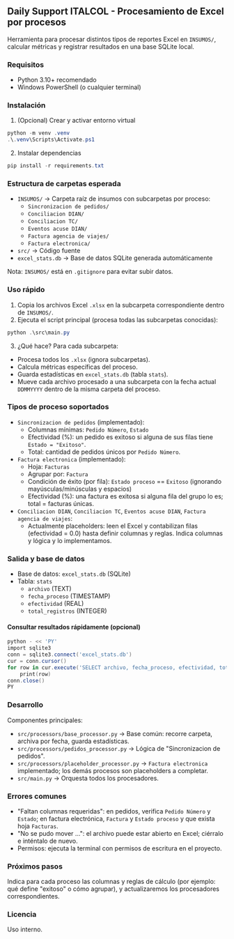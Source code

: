 ## Daily Support ITALCOL - Procesamiento de Excel por procesos

Herramienta para procesar distintos tipos de reportes Excel en `INSUMOS/`, calcular métricas y registrar resultados en una base SQLite local.

### Requisitos
- Python 3.10+ recomendado
- Windows PowerShell (o cualquier terminal)

### Instalación
1. (Opcional) Crear y activar entorno virtual
```powershell
python -m venv .venv
.\.venv\Scripts\Activate.ps1
```
2. Instalar dependencias
```powershell
pip install -r requirements.txt
```

### Estructura de carpetas esperada
- `INSUMOS/` → Carpeta raíz de insumos con subcarpetas por proceso:
  - `Sincronizacion de pedidos/`
  - `Conciliacion DIAN/`
  - `Conciliacion TC/`
  - `Eventos acuse DIAN/`
  - `Factura agencia de viajes/`
  - `Factura electronica/`
- `src/` → Código fuente
- `excel_stats.db` → Base de datos SQLite generada automáticamente

Nota: `INSUMOS/` está en `.gitignore` para evitar subir datos.

### Uso rápido
1. Copia los archivos Excel `.xlsx` en la subcarpeta correspondiente dentro de `INSUMOS/`.
2. Ejecuta el script principal (procesa todas las subcarpetas conocidas):
```powershell
python .\src\main.py
```
3. ¿Qué hace? Para cada subcarpeta:
- Procesa todos los `.xlsx` (ignora subcarpetas).
- Calcula métricas específicas del proceso.
- Guarda estadísticas en `excel_stats.db` (tabla `stats`).
- Mueve cada archivo procesado a una subcarpeta con la fecha actual `DDMMYYYY` dentro de la misma carpeta del proceso.

### Tipos de proceso soportados
- `Sincronizacion de pedidos` (implementado):
  - Columnas mínimas: `Pedido Número`, `Estado`
  - Efectividad (%): un pedido es exitoso si alguna de sus filas tiene `Estado = "Exitoso"`.
  - Total: cantidad de pedidos únicos por `Pedido Número`.
- `Factura electronica` (implementado):
  - Hoja: `Facturas`
  - Agrupar por: `Factura`
  - Condición de éxito (por fila): `Estado proceso` == `Exitoso` (ignorando mayúsculas/minúsculas y espacios)
  - Efectividad (%): una factura es exitosa si alguna fila del grupo lo es; total = facturas únicas.
- `Conciliacion DIAN`, `Conciliacion TC`, `Eventos acuse DIAN`, `Factura agencia de viajes`:
  - Actualmente placeholders: leen el Excel y contabilizan filas (efectividad = 0.0) hasta definir columnas y reglas. Indica columnas y lógica y lo implementamos.

### Salida y base de datos
- Base de datos: `excel_stats.db` (SQLite)
- Tabla: `stats`
  - `archivo` (TEXT)
  - `fecha_proceso` (TIMESTAMP)
  - `efectividad` (REAL)
  - `total_registros` (INTEGER)

#### Consultar resultados rápidamente (opcional)
```powershell
python - << 'PY'
import sqlite3
conn = sqlite3.connect('excel_stats.db')
cur = conn.cursor()
for row in cur.execute('SELECT archivo, fecha_proceso, efectividad, total_registros FROM stats ORDER BY fecha_proceso DESC LIMIT 20'):
    print(row)
conn.close()
PY
```

### Desarrollo
Componentes principales:
- `src/processors/base_processor.py` → Base común: recorre carpeta, archiva por fecha, guarda estadísticas.
- `src/processors/pedidos_processor.py` → Lógica de "Sincronizacion de pedidos".
- `src/processors/placeholder_processor.py` → `Factura electronica` implementado; los demás procesos son placeholders a completar.
- `src/main.py` → Orquesta todos los procesadores.

### Errores comunes
- "Faltan columnas requeridas": en pedidos, verifica `Pedido Número` y `Estado`; en factura electrónica, `Factura` y `Estado proceso` y que exista hoja `Facturas`.
- "No se pudo mover ...": el archivo puede estar abierto en Excel; ciérralo e inténtalo de nuevo.
- Permisos: ejecuta la terminal con permisos de escritura en el proyecto.

### Próximos pasos
Indica para cada proceso las columnas y reglas de cálculo (por ejemplo: qué define "exitoso" o cómo agrupar), y actualizaremos los procesadores correspondientes.

### Licencia
Uso interno.
